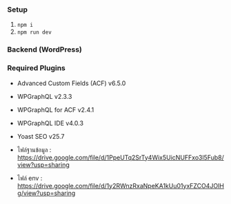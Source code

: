 ### Setup
1) `npm i`
2) `npm run dev`

### Backend (WordPress)
### Required Plugins
- Advanced Custom Fields (ACF) v6.5.0
- WPGraphQL v2.3.3
- WPGraphQL for ACF v2.4.1
- WPGraphQL IDE v4.0.3
- Yoast SEO v25.7


- ไฟล์ฐานข้อมูล : https://drive.google.com/file/d/1PpeUTq2SrTy4Wix5UicNUFFxo3l5Fub8/view?usp=sharing
- ไฟล์ env : https://drive.google.com/file/d/1y2RWnzRxaNpeKA1kUu01yxFZCO4JOIHg/view?usp=sharing
